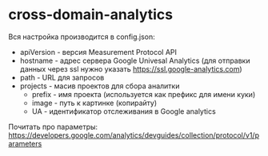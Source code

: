 cross-domain-analytics
======================

Вся настройка производится в config.json:
* apiVersion - версия Measurement Protocol API
* hostname - адрес сервера Google Univesal Analytics (для отправки данных через ssl нужно указать https://ssl.google-analytics.com)
* path - URL для запросов
* projects - масив проектов для сбора аналитки
  * prefix - имя проекта (используется как префикс для имени куки)
  * image - путь к картинке (копирайту)
  * UA - идентификатор отслеживания в Google analytics


Почитать про параметры: https://developers.google.com/analytics/devguides/collection/protocol/v1/parameters
